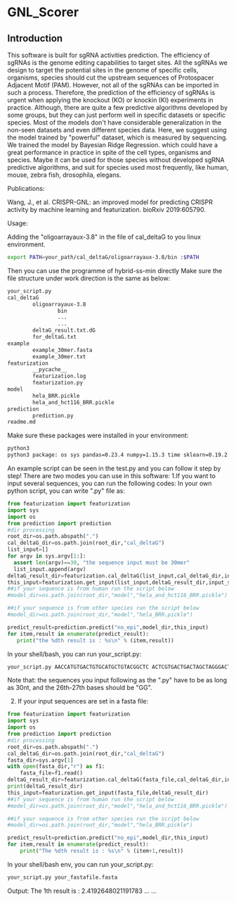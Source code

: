 # GNL_Scorer
Introduction
-----------------
This software is built for sgRNA activities prediction.
The efficiency of sgRNAs is the genome editing capabilities to target sites. All the sgRNAs we design to target the potential sites in the genome of specific cells, organisms, species should cut the upstream sequences of Protospacer Adjacent Motif (PAM). However, not all of the sgRNAs can be imported in such a process. Therefore, the prediction of the efficiency of sgRNAs is urgent when applying the knockout (KO) or knockin (KI) experiments in practice. Although, there are quite a few predictive algorithms developed by some groups, but they can just perform well in specific datasets or specific species. Most of the models don't have considerable generalization in the non-seen datasets and even different species data. Here, we suggest using the model trained by "powerful" dataset, which is measured by sequencing. We trained the model by Bayesian Ridge Regression. which could have a great performance in practice in spite of the cell types, organisms and species. Maybe it can be used for those species without developed sgRNA predictive algorithms, and suit for species used most frequently, like human, mouse, zebra fish, drosophila, elegans.
 


Publications:

Wang, J., et al. CRISPR-GNL: an improved model for predicting CRISPR activity by machine learning and featurization. bioRxiv 2019:605790.

Usage:

Adding the "oligoarrayaux-3.8" in the file of cal_deltaG to you linux environment.
```Bash
export PATH=your_path/cal_deltaG/oligoarrayaux-3.8/bin :$PATH
```
Then you can use the programme of hybrid-ss-min directly
Make sure the file structure under work direction is the same as below:
 
```Bash
your_script.py  
cal_deltaG  
        oligoarrayaux-3.8  
                bin  
                ...  
                ...  
        deltaG_result.txt.dG  
        for_deltaG.txt  
example  
        example_30mer.fasta  
        example_30mer.txt  
featurization  
        __pycache__  
        featurization.log  
        featurization.py  
model  
        hela_BRR.pickle  
        hela_and_hct116_BRR.pickle  
prediction  
        prediction.py  
readme.md  
```

Make sure these packages were installed in your environment:
```Bash
python3
python3 package: os sys pandas=0.23.4 numpy=1.15.3 time sklearn=0.19.2 Bio=1.72 pickle itertools  
```
An example script can be seen in the test.py and you can follow it step by step!
There are two modes you can use in this software:
1.If you want to input several sequences, you can run the following codes: In your own python script, you can write ".py" file as:

 ```python
from featurization import featurization
import sys
import os
from prediction import prediction
#dir processing
root_dir=os.path.abspath(".")
cal_deltaG_dir=os.path.join(root_dir,"cal_deltaG")
list_input=[]
for argv in sys.argv[1:]:
   assert len(argv)==30, "the sequence input must be 30mer"
   list_input.append(argv)
deltaG_result_dir=featurization.cal_deltaG(list_input,cal_deltaG_dir,input_seq=True)
this_input=featurization.get_input(list_input,deltaG_result_dir,input_seq=True)
##if your sequence is from human run the script below
#model_dir=os.path.join(root_dir,"model","hela_and_hct116_BRR.pickle")

##if your sequence is from other species run the script below
#model_dir=os.path.join(root_dir,"model","hela_BRR.pickle")

predict_result=prediction.predict("no_epi",model_dir,this_input)
for item,result in enumerate(predict_result):
    print("the %dth result is : %s\n" % (item,result))
```
In your shell/bash, you can run your_script.py:
```Bash
your_script.py AACCATGTGACTGTGCATGCTGTACGGCTC ACTCGTGACTGACTAGCTAGGGACTGGCTA
```
Note that: the sequences you input following as the ".py" have to be as long as 30nt, and the 26th-27th bases should be "GG".

2) If your input sequences are set in a fasta file:
```python
from featurization import featurization
import sys
import os
from prediction import prediction
#dir processing
root_dir=os.path.abspath(".")
cal_deltaG_dir=os.path.join(root_dir,"cal_deltaG")
fasta_dir=sys.argv[1]
with open(fasta_dir,"r") as f1:
    fasta_file=f1.read()
deltaG_result_dir=featurization.cal_deltaG(fasta_file,cal_deltaG_dir,input_seq=False)
print(deltaG_result_dir)
this_input=featurization.get_input(fasta_file,deltaG_result_dir)
##if your sequence is from human run the script below
#model_dir=os.path.join(root_dir,"model","hela_and_hct116_BRR.pickle")

##if your sequence is from other species run the script below
#model_dir=os.path.join(root_dir,"model","hela_BRR.pickle")

predict_result=prediction.predict("no_epi",model_dir,this_input)
for item,result in enumerate(predict_result):
    print("The %dth result is : %s\n" % (item+1,result))
```

In your shell/bash env, you can run your_script.py:
```Bash
your_script.py your_fastafile.fasta
```


Output:
The 1th result is : 2.4192648021191783
...
...









